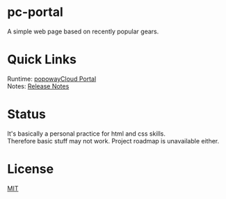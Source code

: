 # pc-portal
A simple web page based on recently popular gears.

# Quick Links

Runtime: [popowayCloud Portal](https://www.popoway.cloud)  
Notes: [Release Notes](https://blog.popoway.cloud)

# Status

It's basically a personal practice for html and css skills.  
Therefore basic stuff may not work. Project roadmap is unavailable either.

# License

[MIT](https://github.com/keeweb/keeweb/blob/master/LICENSE.txt)
